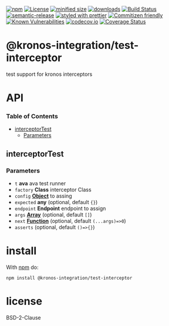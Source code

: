 [![npm](https://img.shields.io/npm/v/@kronos-integration/test-interceptor.svg)](https://www.npmjs.com/package/@kronos-integration/test-interceptor)
[![License](https://img.shields.io/badge/License-BSD%203--Clause-blue.svg)](https://opensource.org/licenses/BSD-3-Clause)
[![minified size](https://badgen.net/bundlephobia/min/@kronos-integration/test-interceptor)](https://bundlephobia.com/result?p=@kronos-integration/test-interceptor)
[![downloads](http://img.shields.io/npm/dm/@kronos-integration/test-interceptor.svg?style=flat-square)](https://npmjs.org/package/@kronos-integration/test-interceptor)
[![Build Status](https://secure.travis-ci.org/Kronos-Integration/test-interceptor.png)](http://travis-ci.org/Kronos-Integration/test-interceptor)
[![semantic-release](https://img.shields.io/badge/%20%20%F0%9F%93%A6%F0%9F%9A%80-semantic--release-e10079.svg)](https://github.com/Kronos-Integration/test-interceptor)
[![styled with prettier](https://img.shields.io/badge/styled_with-prettier-ff69b4.svg)](https://github.com/prettier/prettier)
[![Commitizen friendly](https://img.shields.io/badge/commitizen-friendly-brightgreen.svg)](http://commitizen.github.io/cz-cli/)
[![Known Vulnerabilities](https://snyk.io/test/github/Kronos-Integration/test-interceptor/badge.svg)](https://snyk.io/test/github/Kronos-Integration/test-interceptor)
[![codecov.io](http://codecov.io/github/Kronos-Integration/test-interceptor/coverage.svg?branch=master)](http://codecov.io/github/Kronos-Integration/test-interceptor?branch=master)
[![Coverage Status](https://coveralls.io/repos/Kronos-Integration/test-interceptor/badge.svg)](https://coveralls.io/r/Kronos-Integration/test-interceptor)

# @kronos-integration/test-interceptor

test support for kronos interceptors

# API

<!-- Generated by documentation.js. Update this documentation by updating the source code. -->

### Table of Contents

-   [interceptorTest](#interceptortest)
    -   [Parameters](#parameters)

## interceptorTest

### Parameters

-   `t` **ava** ava test runner
-   `factory` **Class** interceptor Class
-   `config` **[Object](https://developer.mozilla.org/docs/Web/JavaScript/Reference/Global_Objects/Object)** to assing
-   `expected` **any**  (optional, default `{}`)
-   `endpoint` **Endpoint** endpoint to assign
-   `args` **[Array](https://developer.mozilla.org/docs/Web/JavaScript/Reference/Global_Objects/Array)**  (optional, default `[]`)
-   `next` **[Function](https://developer.mozilla.org/docs/Web/JavaScript/Reference/Statements/function)**  (optional, default `(...args)=>0`)
-   `asserts`   (optional, default `()=>{}`)

# install

With [npm](http://npmjs.org) do:

```shell
npm install @kronos-integration/test-interceptor
```

# license

BSD-2-Clause

